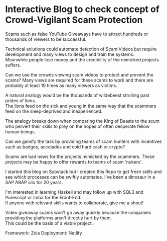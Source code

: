 # Interactive Blog to check concept of Crowd-Vigilant Scam Protection

 Scams such as false YouTube Giveaways have to attract hundreds or thousands of viewers to be successful.

 Technical solutions could automate detection of Scam Videos but require development and many views to design and train the systems.  
 Meanwhile people lose money and the credibility of the mimicked projects suffers.

 Can we use the crowds viewing scam videos to protect and prevent the scams? 
 Many views are required for these scams to work and there are probably at least 10 times as many viewers as victims. 

 A natural analogy would be the thousands of wildebeest strolling past prides of lions.  
 The lions feed on the sick and young in the same way that the scammers feed on the sleep-deprived and inexperienced.

 The analogy breaks down when comparing the King of Beasts to the scum who pervert their skills to prey on the hopes of often desperate fellow human beings.

 Can we gamify the task by providing teams of scam hunters with incentives such as badges, accolades and cold hard cash or crypto?

 Scams are bad news for the projects mimicked by the scammers. These projects may be happy to offer rewards to teams of scam 'nukers'.
 
 I started this blog on Substack but I created this Repo to get fresh skills and see which processes can be swiftly automates.  I've been a dinosaur in a SAP ABAP silo for 20       years. 

 I'm interested in learning Haskell and may follow up with SQL3 and Purescript or Imba for the Front-End.  
 If anyone with relevant skills wants to collaborate, give me a shout!

 Video giveaway scams won't go away quickly because the companies providing the platforms aren't directly hurt by them.  
 This could be the basis of a viable project.  

Framework: Zola
Deployment: Netlify
